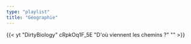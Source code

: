 ```yaml
---
type: "playlist"
title: "Géographie"
---
```



{{< yt "DirtyBiology" cRpkOq1F_5E "D'où viennent les chemins ?" "" >}}

